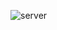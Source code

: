 ![server](https://github.com/MohamedAliChabani/miniserver/assets/66540604/0c4ec9fe-7d0c-4f34-845f-81f29e66302e)
